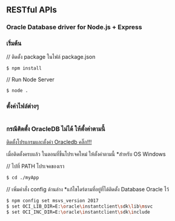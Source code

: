 ## RESTful APIs

### Oracle Database driver for Node.js + Express

### เริ่มต้น

// ติดตั้ง package ในไฟล์ package.json

```bash
$ npm install
```

// Run Node Server

```bash
$ node .
```

### ตั้งค่าไฟล์ต่างๆ

```bash

```

### กรณีติดตั้ง OracleDB ไม่ได้ ให้ตั้งค่าตามนี้

[ติดตั้งโปรแกรมและตั้งค่า Oracledb คลิ๊ก!!!](https://github.com/oracle/node-oracledb)

เมื่อติดตั้งครบแล้ว ในตอนที่ขึ้นโปรเจคใหม่ ให้ตั้งค่าตามนี้ \*สำหรับ OS Windows

// ไปที่ PATH โปรเจคของเรา

```bash
$ cd ./myApp
```

// เพิ่มคำสั่ง config ด้านล่าง \*แก้ไขไดร์ตามที่อยู่ที่ได้ติดตั้ง Database
Oracle ไว้

```bash
$ npm config set msvs_version 2017
$ set OCI_LIB_DIR=E:\oracle\instantclient\sdk\lib\msvc
$ set OCI_INC_DIR=E:\oracle\instantclient\sdk\include
```
